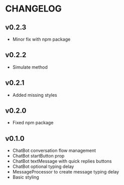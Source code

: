# CHANGELOG

## v0.2.3

- Minor fix with npm package

## v0.2.2

- Simulate method

## v0.2.1

- Added missing styles

## v0.2.0

- Fixed npm package

## v0.1.0

- ChatBot conversation flow management
- ChatBot startButton prop
- ChatBot textMessage with quick replies buttons
- ChatBot optional typing delay
- MessageProcessor to create message typing delay
- Basic styling